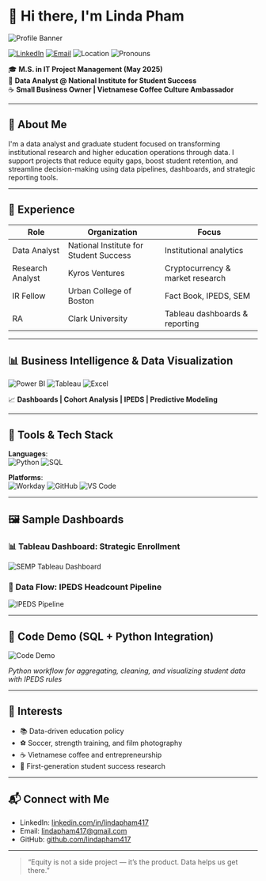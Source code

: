 # 👋 Hi there, I'm Linda Pham

![Profile Banner](images/profile-banner.png)

[![LinkedIn](https://img.shields.io/badge/LinkedIn-blue?style=flat&logo=linkedin&logoColor=white)](https://www.linkedin.com/in/lindapham417)
[![Email](https://img.shields.io/badge/Email-grey?style=flat&logo=gmail)](mailto:lindapham417@gmail.com)
![Location](https://img.shields.io/badge/Atlanta%2C%20GA-%F0%9F%8F%97️-lightgrey)
![Pronouns](https://img.shields.io/badge/She%2FHer-blueviolet)

🎓 **M.S. in IT Project Management (May 2025)**  
💼 **Data Analyst @ National Institute for Student Success**  
☕ **Small Business Owner | Vietnamese Coffee Culture Ambassador**

---

## 🧠 About Me

I'm a data analyst and graduate student focused on transforming institutional research and higher education operations through data. I support projects that reduce equity gaps, boost student retention, and streamline decision-making using data pipelines, dashboards, and strategic reporting tools.

---

## 💼 Experience

| Role | Organization | Focus |
|------|--------------|-------|
| Data Analyst | National Institute for Student Success | Institutional analytics |
| Research Analyst | Kyros Ventures | Cryptocurrency & market research |
| IR Fellow | Urban College of Boston | Fact Book, IPEDS, SEM |
| RA | Clark University | Tableau dashboards & reporting |

---

## 📊 Business Intelligence & Data Visualization

![Power BI](https://img.shields.io/badge/Power%20BI-F2C811?style=flat&logo=powerbi&logoColor=black)
![Tableau](https://img.shields.io/badge/Tableau-E97627?style=flat&logo=tableau&logoColor=white)
![Excel](https://img.shields.io/badge/Excel-217346?style=flat&logo=microsoft-excel&logoColor=white)

📈 **Dashboards | Cohort Analysis | IPEDS | Predictive Modeling**

---

## 🧱 Tools & Tech Stack

**Languages**:  
![Python](https://img.shields.io/badge/Python-3776AB?style=flat&logo=python&logoColor=white)
![SQL](https://img.shields.io/badge/SQL-4479A1?style=flat&logo=postgresql&logoColor=white)

**Platforms**:  
![Workday](https://img.shields.io/badge/Workday-FAA21B?style=flat&logo=workday&logoColor=white)
![GitHub](https://img.shields.io/badge/GitHub-181717?style=flat&logo=github&logoColor=white)
![VS Code](https://img.shields.io/badge/VSCode-007ACC?style=flat&logo=visualstudiocode&logoColor=white)

---

## 🖼 Sample Dashboards

### 📊 Tableau Dashboard: Strategic Enrollment

![SEMP Tableau Dashboard](images/semp-dashboard.png)

### 🧪 Data Flow: IPEDS Headcount Pipeline

![IPEDS Pipeline](images/ipeds-pipeline.png)

---

## 🔁 Code Demo (SQL + Python Integration)

![Code Demo](images/code-demo.gif)

*Python workflow for aggregating, cleaning, and visualizing student data with IPEDS rules*

---

## 🌱 Interests

- 📚 Data-driven education policy  
- ⚽ Soccer, strength training, and film photography  
- ☕ Vietnamese coffee and entrepreneurship  
- 🧭 First-generation student success research

---

## 📬 Connect with Me

- LinkedIn: [linkedin.com/in/lindapham417](https://linkedin.com/in/lindapham417)  
- Email: [lindapham417@gmail.com](mailto:lindapham417@gmail.com)  
- GitHub: [github.com/lindapham417](https://github.com/lindapham417)

---

> “Equity is not a side project — it’s the product. Data helps us get there.”

